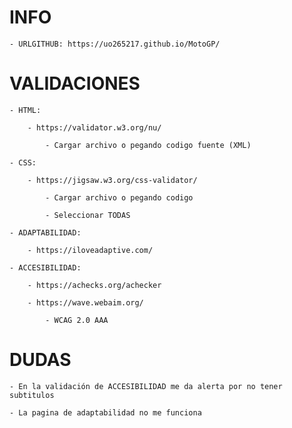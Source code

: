 # INFO

    - URLGITHUB: https://uo265217.github.io/MotoGP/

# VALIDACIONES

    - HTML:

        - https://validator.w3.org/nu/

            - Cargar archivo o pegando codigo fuente (XML)

    - CSS:

        - https://jigsaw.w3.org/css-validator/

            - Cargar archivo o pegando codigo

            - Seleccionar TODAS

    - ADAPTABILIDAD:

        - https://iloveadaptive.com/

    - ACCESIBILIDAD:

        - https://achecks.org/achecker

        - https://wave.webaim.org/

            - WCAG 2.0 AAA

# DUDAS

    - En la validación de ACCESIBILIDAD me da alerta por no tener subtitulos

    - La pagina de adaptabilidad no me funciona
